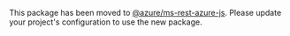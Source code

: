 This package has been moved to [@azure/ms-rest-azure-js](https://www.npmjs.com/package/@azure/ms-rest-azure-js). Please update your project's configuration to use the new package.